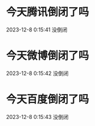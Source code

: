 # 今天腾讯倒闭了吗

2023-12-8 0:15:41 没倒闭

# 今天微博倒闭了吗

2023-12-8 0:15:42 没倒闭

# 今天百度倒闭了吗

2023-12-8 0:15:43 没倒闭

